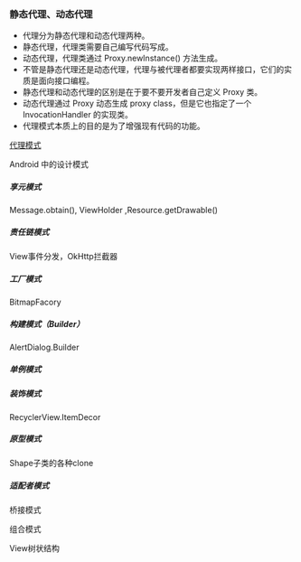 ### **静态代理、动态代理**
+ 代理分为静态代理和动态代理两种。
+ 静态代理，代理类需要自己编写代码写成。
+ 动态代理，代理类通过 Proxy.newInstance() 方法生成。
+ 不管是静态代理还是动态代理，代理与被代理者都要实现两样接口，它们的实质是面向接口编程。
+ 静态代理和动态代理的区别是在于要不要开发者自己定义 Proxy 类。
+ 动态代理通过 Proxy 动态生成 proxy class，但是它也指定了一个 InvocationHandler 的实现类。
+ 代理模式本质上的目的是为了增强现有代码的功能。

[代理模式](https://www.cnblogs.com/cC-Zhou/p/9525638.html)



Android 中的设计模式

##### 享元模式

Message.obtain(), ViewHolder ,Resource.getDrawable()



##### 责任链模式

View事件分发，OkHttp拦截器



##### 工厂模式

BitmapFacory



##### 构建模式（Builder）

AlertDialog.Builder

##### 单例模式



##### 装饰模式

RecyclerView.ItemDecor



##### 原型模式

Shape子类的各种clone



##### 适配者模式



桥接模式



组合模式

View树状结构
